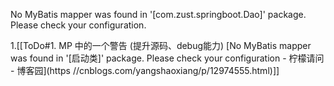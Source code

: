 No MyBatis mapper was found in '[com.zust.springboot.Dao]' package. Please check your configuration.

1.[[ToDo#1. MP 中的一个警告 (提升源码、debug能力) [No MyBatis mapper was found in '[启动类]' package. Please check your configuration - 柠檬请问 - 博客园](https //cnblogs.com/yangshaoxiang/p/12974555.html)]] 
 